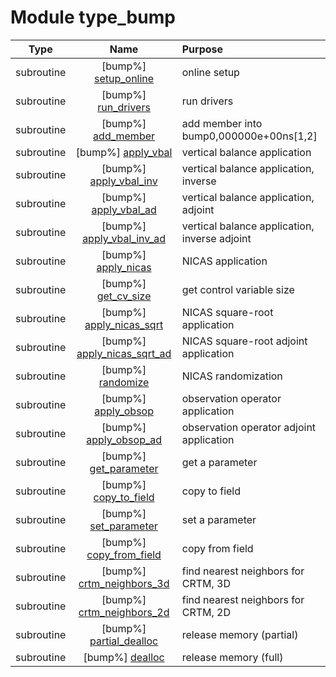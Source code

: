 # Module type_bump

| Type | Name | Purpose |
| :--: | :--: | :---------- |
| subroutine | [bump%] [setup_online](https://github.com/JCSDA/saber/src/bump/type_bump.F90#L79) | online setup |
| subroutine | [bump%] [run_drivers](https://github.com/JCSDA/saber/src/bump/type_bump.F90#L277) | run drivers |
| subroutine | [bump%] [add_member](https://github.com/JCSDA/saber/src/bump/type_bump.F90#L481) | add member into bump0,000000e+00ns[1,2] |
| subroutine | [bump%] [apply_vbal](https://github.com/JCSDA/saber/src/bump/type_bump.F90#L529) | vertical balance application |
| subroutine | [bump%] [apply_vbal_inv](https://github.com/JCSDA/saber/src/bump/type_bump.F90#L567) | vertical balance application, inverse |
| subroutine | [bump%] [apply_vbal_ad](https://github.com/JCSDA/saber/src/bump/type_bump.F90#L605) | vertical balance application, adjoint |
| subroutine | [bump%] [apply_vbal_inv_ad](https://github.com/JCSDA/saber/src/bump/type_bump.F90#L643) | vertical balance application, inverse adjoint |
| subroutine | [bump%] [apply_nicas](https://github.com/JCSDA/saber/src/bump/type_bump.F90#L681) | NICAS application |
| subroutine | [bump%] [get_cv_size](https://github.com/JCSDA/saber/src/bump/type_bump.F90#L729) | get control variable size |
| subroutine | [bump%] [apply_nicas_sqrt](https://github.com/JCSDA/saber/src/bump/type_bump.F90#L752) | NICAS square-root application |
| subroutine | [bump%] [apply_nicas_sqrt_ad](https://github.com/JCSDA/saber/src/bump/type_bump.F90#L799) | NICAS square-root adjoint application |
| subroutine | [bump%] [randomize](https://github.com/JCSDA/saber/src/bump/type_bump.F90#L843) | NICAS randomization |
| subroutine | [bump%] [apply_obsop](https://github.com/JCSDA/saber/src/bump/type_bump.F90#L880) | observation operator application |
| subroutine | [bump%] [apply_obsop_ad](https://github.com/JCSDA/saber/src/bump/type_bump.F90#L909) | observation operator adjoint application |
| subroutine | [bump%] [get_parameter](https://github.com/JCSDA/saber/src/bump/type_bump.F90#L938) | get a parameter |
| subroutine | [bump%] [copy_to_field](https://github.com/JCSDA/saber/src/bump/type_bump.F90#L994) | copy to field |
| subroutine | [bump%] [set_parameter](https://github.com/JCSDA/saber/src/bump/type_bump.F90#L1145) | set a parameter |
| subroutine | [bump%] [copy_from_field](https://github.com/JCSDA/saber/src/bump/type_bump.F90#L1201) | copy from field |
| subroutine | [bump%] [crtm_neighbors_3d](https://github.com/JCSDA/saber/src/bump/type_bump.F90#L1302) | find nearest neighbors for CRTM, 3D |
| subroutine | [bump%] [crtm_neighbors_2d](https://github.com/JCSDA/saber/src/bump/type_bump.F90#L1340) | find nearest neighbors for CRTM, 2D |
| subroutine | [bump%] [partial_dealloc](https://github.com/JCSDA/saber/src/bump/type_bump.F90#L1376) | release memory (partial) |
| subroutine | [bump%] [dealloc](https://github.com/JCSDA/saber/src/bump/type_bump.F90#L1403) | release memory (full) |
